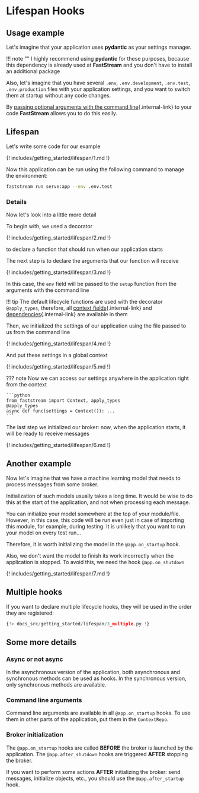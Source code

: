 # Lifespan Hooks

## Usage example

Let's imagine that your application uses **pydantic** as your settings manager.

!!! note ""
    I highly recommend using **pydantic** for these purposes, because this dependency is already used at **FastStream**
    and you don't have to install an additional package

Also, let's imagine that you have several `.env`, `.env.development`, `.env.test`, `.env.production` files with your application settings,
and you want to switch them at startup without any code changes.

By [passing optional arguments with the command line](../config/index.md){.internal-link} to your code **FastStream** allows you to do this easily.

## Lifespan

Let's write some code for our example

{! includes/getting_started/lifespan/1.md !}

Now this application can be run using the following command to manage the environment:

```bash
faststream run serve:app --env .env.test
```

### Details

Now let's look into a little more detail

To begin with, we used a decorator

{! includes/getting_started/lifespan/2.md !}

to declare a function that should run when our application starts

The next step is to declare the arguments that our function will receive

{! includes/getting_started/lifespan/3.md !}

In this case, the `env` field will be passed to the `setup` function from the arguments with the command line

!!! tip
    The default lifecycle functions are used with the decorator `@apply_types`,
    therefore, all [context fields](../context/index.md){.internal-link} and [dependencies](../dependencies/index.md){.internal-link} are available in them

Then, we initialized the settings of our application using the file passed to us from the command line

{! includes/getting_started/lifespan/4.md !}

And put these settings in a global context

{! includes/getting_started/lifespan/5.md !}

??? note
    Now we can access our settings anywhere in the application right from the context

    ```python
    from faststream import Context, apply_types
    @apply_types
    async def func(settings = Context()): ...
    ```

The last step we initialized our broker: now, when the application starts, it will be ready to receive messages

{! includes/getting_started/lifespan/6.md !}

## Another example

Now let's imagine that we have a machine learning model that needs to process messages from some broker.

Initialization of such models usually takes a long time. It would be wise to do this at the start of the application, and not when processing each message.

You can initialize your model somewhere at the top of your module/file. However, in this case, this code will be run even just in case of importing
this module, for example, during testing. It is unlikely that you want to run your model on every test run...

Therefore, it is worth initializing the model in the `@app.on_startup` hook.

Also, we don't want the model to finish its work incorrectly when the application is stopped. To avoid this, we need the hook `@app.on_shutdown`

{! includes/getting_started/lifespan/7.md !}

## Multiple hooks

If you want to declare multiple lifecycle hooks, they will be used in the order they are registered:

```python linenums="1" hl_lines="6 11"
{!> docs_src/getting_started/lifespan/3_multiple.py !}
```

## Some more details

### Async or not async

In the asynchronous version of the application, both asynchronous and synchronous methods can be used as hooks.
In the synchronous version, only synchronous methods are available.

### Command line arguments

Command line arguments are available in all `@app.on_startup` hooks. To use them in other parts of the application, put them in the `ContextRepo`.

### Broker initialization

The `@app.on_startup` hooks are called **BEFORE** the broker is launched by the application. The `@app.after_shutdown` hooks are triggered **AFTER** stopping the broker.

If you want to perform some actions **AFTER** initializing the broker: send messages, initialize objects, etc., you should use the `@app.after_startup` hook.
